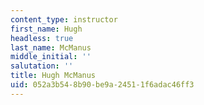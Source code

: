 ```yaml
---
content_type: instructor
first_name: Hugh
headless: true
last_name: McManus
middle_initial: ''
salutation: ''
title: Hugh McManus
uid: 052a3b54-8b90-be9a-2451-1f6adac46ff3
---
```

